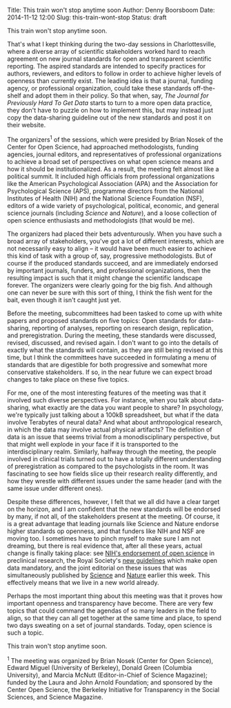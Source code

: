Title: This train won't stop anytime soon
Author: Denny Boorsboom
Date: 2014-11-12 12:00
Slug: this-train-wont-stop
Status: draft

This train won't stop anytime soon. 

That's what I kept thinking during the two-day sessions in Charlottesville, where a diverse array of scientific stakeholders worked hard to reach agreement on new journal standards for open and transparent scientific reporting. The aspired standards are intended to specify practices for authors, reviewers, and editors to follow in order to achieve higher levels of openness than currently exist. The leading idea is that a journal, funding agency, or professional organization, could take these standards off-the-shelf and adopt them in their policy. So that when, say, _The Journal for Previously Hard To Get Data_ starts to turn to a more open data practice, they don't have to puzzle on how to implement this, but may instead just copy the data-sharing guideline out of the new standards and post it on their website. 

The organizers<sup>1</sup> of the sessions, which were presided by Brian Nosek of the Center for Open Science, had approached methodologists, funding agencies, journal editors, and representatives of professional organizations to achieve a broad set of perspectives on what open science means and how it should be institutionalized. As a result, the meeting felt almost like a political summit. It included high officials from professional organizations like the American Psychological Association (APA) and the Association for Psychological Science (APS), programme directors from the National Institutes of Health (NIH) and the National Science Foundation (NSF), editors of a wide variety of psychological, political, economic, and general science journals (including _Science_ and _Nature_), and a loose collection of open science enthusiasts and methodologists (that would be me). 

The organizers had placed their bets adventurously. When you have such a broad array of stakeholders, you've got a lot of different interests, which are not necessarily easy to align – it would have been much easier to achieve this kind of task with a group of, say, progressive methodologists. But of course if the produced standards succeed, and are immediately endorsed by important journals, funders, and professional organizations, then the resulting impact is such that it might change the scientific landscape forever. The organizers were clearly going for the big fish. And although one can never be sure with this sort of thing, I think the fish went for the bait, even though it isn't caught just yet.

Before the meeting, subcommittees had been tasked to come up with white papers and proposed standards on five topics: Open standards for data-sharing, reporting of analyses, reporting on research design, replication, and preregistration. During the meeting, these standards were discussed, revised, discussed, and revised again. I don't want to go into the details of exactly what the standards will contain, as they are still being revised at this time, but I think the committees have succeeded in formulating a menu of standards that are digestible for both progressive and somewhat more conservative stakeholders. If so, in the near future we can expect broad changes to take place on these five topics.

For me, one of the most interesting features of the meeting was that it involved such diverse perspectives. For instance, when you talk about data-sharing, what exactly are the data you want people to share? In psychology, we're typically just talking about a 100kB spreadsheet, but what if the data involve Terabytes of neural data? And what about anthropological research, in which the data may involve actual physical artifacts? The definition of data is an issue that seems trivial from a monodisciplinary perspective, but that might well explode in your face if it is transported to the interdisciplinary realm. Similarly, halfway through the meeting, the people involved in clinical trials turned out to have a totally different understanding of preregistration as compared to the psychologists in the room. It was fascinating to see how fields slice up their research reality differently, and how they wrestle with different issues under the same header (and with the same issue under different ones). 

Despite these differences, however, I felt that we all did have a clear target on the horizon, and I am confident that the new standards will be endorsed by many, if not all, of the stakeholders present at the meeting. Of course, it is a great advantage that leading journals like Science and Nature endorse higher standards op openness, and that funders like NIH and NSF are moving too. I sometimes have to pinch myself to make sure I am not dreaming, but there is real evidence that, after all these years, actual change is finally taking place: see [NIH's endorsement of open science](http://www.nih.gov/about/reporting-preclinical-research.htm) in preclinical research, the Royal Society's [new guidelines](http://royalsocietypublishing.org/data-sharing) which make open data mandatory, and the joint editorial on these issues that was simultaneously published by [Science](http://www.sciencemag.org/content/346/6210/679.full) and [Nature](http://www.nature.com/news/journals-unite-for-reproducibility-1.16259?WT.ec_id=NATURE-20141106) earlier this week. This effectively means that we live in a new world already.

Perhaps the most important thing about this meeting was that it proves how important openness and transparency have become. There are very few topics that could command the agendas of so many leaders in the field to align, so that they can all get together at the same time and place, to spend two days sweating on a set of journal standards. Today, open science is such a topic. 

This train won't stop anytime soon. 

<sup>1</sup> The meeting was organized by Brian Nosek (Center for Open Science), Edward Miguel (University of Berkeley), Donald Green (Columbia University), and Marcia McNutt (Editor-in-Chief of Science Magazine); funded by the Laura and John Arnold Foundation; and sponsored by the Center Open Science, the Berkeley Initiative for Transparency in the Social Sciences, and Science Magazine.
